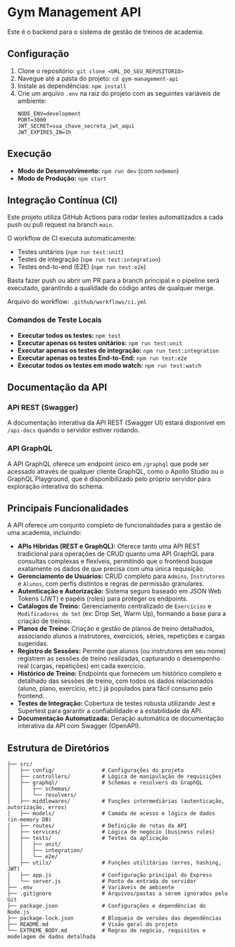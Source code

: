 # Gym Management API

Este é o backend para o sistema de gestão de treinos de academia.

## Configuração

1. Clone o repositório: `git clone <URL_DO_SEU_REPOSITORIO>`
2. Navegue até a pasta do projeto: `cd gym-management-api`
3. Instale as dependências: `npm install`
4. Crie um arquivo `.env` na raiz do projeto com as seguintes variáveis de ambiente:
   ```
   NODE_ENV=development
   PORT=3000
   JWT_SECRET=sua_chave_secreta_jwt_aqui
   JWT_EXPIRES_IN=1h
   ```

## Execução

*   **Modo de Desenvolvimento:** `npm run dev` (com `nodemon`)
*   **Modo de Produção:** `npm start`


## Integração Contínua (CI)

Este projeto utiliza GitHub Actions para rodar testes automatizados a cada push ou pull request na branch `main`.

O workflow de CI executa automaticamente:

- Testes unitários (`npm run test:unit`)
- Testes de integração (`npm run test:integration`)
- Testes end-to-end (E2E) (`npm run test:e2e`)

Basta fazer push ou abrir um PR para a branch principal e o pipeline será executado, garantindo a qualidade do código antes de qualquer merge.

Arquivo do workflow: `.github/workflows/ci.yml`

### Comandos de Teste Locais

- **Executar todos os testes:** `npm test`
- **Executar apenas os testes unitários:** `npm run test:unit`
- **Executar apenas os testes de integração:** `npm run test:integration`
- **Executar apenas os testes End-to-End:** `npm run test:e2e`
- **Executar todos os testes em modo watch:** `npm run test:watch`

## Documentação da API

### API REST (Swagger)

A documentação interativa da API REST (Swagger UI) estará disponível em `/api-docs` quando o servidor estiver rodando.

### API GraphQL

A API GraphQL oferece um endpoint único em `/graphql` que pode ser acessado através de qualquer cliente GraphQL, como o Apollo Studio ou o GraphQL Playground, que é disponibilizado pelo próprio servidor para exploração interativa do schema.

## Principais Funcionalidades

A API oferece um conjunto completo de funcionalidades para a gestão de uma academia, incluindo:

- **APIs Híbridas (REST e GraphQL):** Oferece tanto uma API REST tradicional para operações de CRUD quanto uma API GraphQL para consultas complexas e flexíveis, permitindo que o frontend busque exatamente os dados de que precisa com uma única requisição.
- **Gerenciamento de Usuários:** CRUD completo para `Admins`, `Instrutores` e `Alunos`, com perfis distintos e regras de permissão granulares.
- **Autenticação e Autorização:** Sistema seguro baseado em JSON Web Tokens (JWT) e papéis (roles) para proteger os endpoints.
- **Catálogos de Treino:** Gerenciamento centralizado de `Exercícios` e `Modificadores de Set` (ex: Drop Set, Warm Up), formando a base para a criação de treinos.
- **Planos de Treino:** Criação e gestão de planos de treino detalhados, associando alunos a instrutores, exercícios, séries, repetições e cargas sugeridas.
- **Registro de Sessões:** Permite que alunos (ou instrutores em seu nome) registrem as sessões de treino realizadas, capturando o desempenho real (cargas, repetições) em cada exercício.
- **Histórico de Treino:** Endpoints que fornecem um histórico completo e detalhado das sessões de treino, com todos os dados relacionados (aluno, plano, exercício, etc.) já populados para fácil consumo pelo frontend.
- **Testes de Integração:** Cobertura de testes robusta utilizando Jest e Supertest para garantir a confiabilidade e a estabilidade da API.
- **Documentação Automatizada:** Geração automática de documentação interativa da API com Swagger (OpenAPI).

## Estrutura de Diretórios

```
├── src/
│   ├── config/               # Configurações do projeto
│   ├── controllers/          # Lógica de manipulação de requisições
│   ├── graphql/              # Schemas e resolvers do GraphQL
│   │   ├── schemas/
│   │   └── resolvers/
│   ├── middlewares/          # Funções intermediárias (autenticação, autorização, erros)
│   ├── models/               # Camada de acesso e lógica de dados (in-memory DB)
│   ├── routes/               # Definição de rotas da API
│   ├── services/             # Lógica de negócio (business rules)
│   ├── tests/                # Testes da aplicação
│   │   ├── unit/
│   │   ├── integration/
│   │   └── e2e/
│   ├── utils/                # Funções utilitárias (erros, hashing, JWT)
│   ├── app.js                # Configuração principal do Express
│   └── server.js             # Ponto de entrada do servidor
├── .env                      # Variáveis de ambiente
├── .gitignore                # Arquivos/pastas a serem ignorados pelo Git
├── package.json              # Configurações e dependências do Node.js
├── package-lock.json         # Bloqueio de versões das dependências
├── README.md                 # Visão geral do projeto
└── EXTREME_BODY.md           # Regras de negócio, requisitos e modelagem de dados detalhada
```
